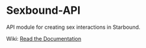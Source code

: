 # Sexbound-API
API module for creating sex interactions in Starbound.

Wiki: [Read the Documentation](https://github.com/Loxodon/Sexbound-API/wiki)
